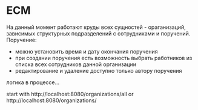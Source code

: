 # ECM
На данный момент работают круды всех сущностей - ораганизаций, зависимых структурных подразделений с сотрудниками и поручений.
Поручение:
- можно установить время и дату окончания поручения
- при создании поручения есть возможность выбрать работников из списка всех сотрудников данной организации
- редактирование и удаление доступно только автору поручения

логика в процессе...




start with http://localhost:8080/organizations/all or http://localhost:8080/organizations/
